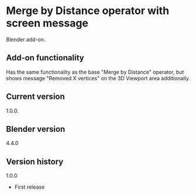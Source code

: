 # Merge by Distance operator with screen message

Blender add-on.

Add-on functionality
-
Has the same functionality as the base "Merge by Distance" operator, but shows message "Removed X vertices" on the 3D Viewport area additionally.

Current version
-
1.0.0.

Blender version
-
4.4.0

Version history
-
1.0.0
- First release
